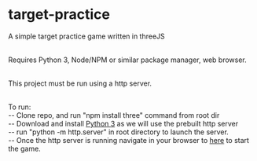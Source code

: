 # target-practice

A simple target practice game written in threeJS<br /><br />

Requires Python 3, Node/NPM or similar package manager, web browser.<br /><br />

This project must be run using a http server.<br /><br />

To run:<br />
 -- Clone repo, and run "npm install three" command from root dir<br />
 -- Download and install [Python 3](https://www.python.org/) as we will use the prebuilt http server<br />
 -- run "python -m http.server" in root directory to launch the server.<br />
 -- Once the http server is running navigate in your browser to [here](http://localhost:8000/three.html) to start the game.<br />
